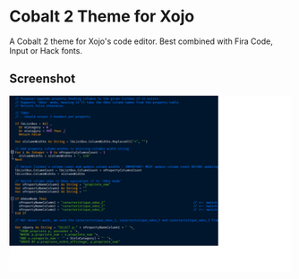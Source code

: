 # Cobalt 2 Theme for Xojo
A Cobalt 2 theme for Xojo's code editor. Best combined with Fira Code, Input or Hack fonts.

## Screenshot

<p align="center"><img src="screenshot.png"></p>
